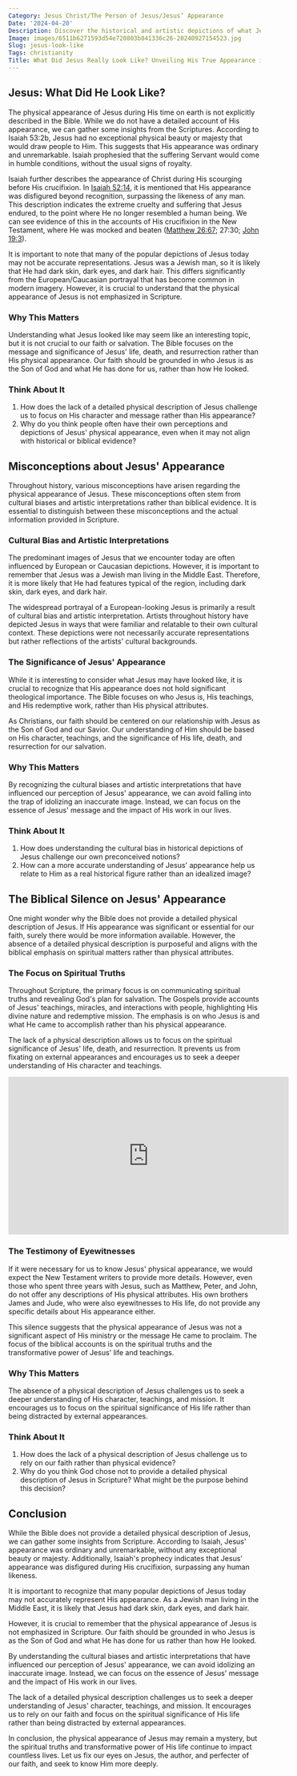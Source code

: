 ```yaml
---
Category: Jesus Christ/The Person of Jesus/Jesus’ Appearance
Date: '2024-04-20'
Description: Discover the historical and artistic depictions of what Jesus may have looked like. Explore the various interpretations and representations in this intriguing article.
Image: images/6511b6271593d54e720803b841336c26-20240927154523.jpg
Slug: jesus-look-like
Tags: christianity
Title: What Did Jesus Really Look Like? Unveiling His True Appearance in History
---
```


## Jesus: What Did He Look Like?

The physical appearance of Jesus during His time on earth is not explicitly described in the Bible. While we do not have a detailed account of His appearance, we can gather some insights from the Scriptures. According to Isaiah 53:2b, Jesus had no exceptional physical beauty or majesty that would draw people to Him. This suggests that His appearance was ordinary and unremarkable. Isaiah prophesied that the suffering Servant would come in humble conditions, without the usual signs of royalty.

Isaiah further describes the appearance of Christ during His scourging before His crucifixion. In [Isaiah 52:14](https://www.bibleref.com/Isaiah/52/Isaiah-52-14.html), it is mentioned that His appearance was disfigured beyond recognition, surpassing the likeness of any man. This description indicates the extreme cruelty and suffering that Jesus endured, to the point where He no longer resembled a human being. We can see evidence of this in the accounts of His crucifixion in the New Testament, where He was mocked and beaten ([Matthew 26:67](https://www.bibleref.com/Matthew/26/Matthew-26-67.html); 27:30; [John 19:3](https://www.bibleref.com/John/19/John-19-3.html)).

It is important to note that many of the popular depictions of Jesus today may not be accurate representations. Jesus was a Jewish man, so it is likely that He had dark skin, dark eyes, and dark hair. This differs significantly from the European/Caucasian portrayal that has become common in modern imagery. However, it is crucial to understand that the physical appearance of Jesus is not emphasized in Scripture.

### Why This Matters

Understanding what Jesus looked like may seem like an interesting topic, but it is not crucial to our faith or salvation. The Bible focuses on the message and significance of Jesus' life, death, and resurrection rather than His physical appearance. Our faith should be grounded in who Jesus is as the Son of God and what He has done for us, rather than how He looked.

### Think About It

1. How does the lack of a detailed physical description of Jesus challenge us to focus on His character and message rather than His appearance?
2. Why do you think people often have their own perceptions and depictions of Jesus' physical appearance, even when it may not align with historical or biblical evidence?

## Misconceptions about Jesus' Appearance

Throughout history, various misconceptions have arisen regarding the physical appearance of Jesus. These misconceptions often stem from cultural biases and artistic interpretations rather than biblical evidence. It is essential to distinguish between these misconceptions and the actual information provided in Scripture.

### Cultural Bias and Artistic Interpretations

The predominant images of Jesus that we encounter today are often influenced by European or Caucasian depictions. However, it is important to remember that Jesus was a Jewish man living in the Middle East. Therefore, it is more likely that He had features typical of the region, including dark skin, dark eyes, and dark hair.

The widespread portrayal of a European-looking Jesus is primarily a result of cultural bias and artistic interpretation. Artists throughout history have depicted Jesus in ways that were familiar and relatable to their own cultural context. These depictions were not necessarily accurate representations but rather reflections of the artists' cultural backgrounds.

### The Significance of Jesus' Appearance

While it is interesting to consider what Jesus may have looked like, it is crucial to recognize that His appearance does not hold significant theological importance. The Bible focuses on who Jesus is, His teachings, and His redemptive work, rather than His physical attributes.

As Christians, our faith should be centered on our relationship with Jesus as the Son of God and our Savior. Our understanding of Him should be based on His character, teachings, and the significance of His life, death, and resurrection for our salvation.

### Why This Matters

By recognizing the cultural biases and artistic interpretations that have influenced our perception of Jesus' appearance, we can avoid falling into the trap of idolizing an inaccurate image. Instead, we can focus on the essence of Jesus' message and the impact of His work in our lives.

### Think About It

1. How does understanding the cultural bias in historical depictions of Jesus challenge our own preconceived notions?
2. How can a more accurate understanding of Jesus' appearance help us relate to Him as a real historical figure rather than an idealized image?

## The Biblical Silence on Jesus' Appearance

One might wonder why the Bible does not provide a detailed physical description of Jesus. If His appearance was significant or essential for our faith, surely there would be more information available. However, the absence of a detailed physical description is purposeful and aligns with the biblical emphasis on spiritual matters rather than physical attributes.

### The Focus on Spiritual Truths

Throughout Scripture, the primary focus is on communicating spiritual truths and revealing God's plan for salvation. The Gospels provide accounts of Jesus' teachings, miracles, and interactions with people, highlighting His divine nature and redemptive mission. The emphasis is on who Jesus is and what He came to accomplish rather than his physical appearance.

The lack of a physical description allows us to focus on the spiritual significance of Jesus' life, death, and resurrection. It prevents us from fixating on external appearances and encourages us to seek a deeper understanding of His character and teachings.


<iframe width="560" height="315" src="https://www.youtube.com/embed/fQ6iMzAQydU" frameborder="0" allow="autoplay; encrypted-media" allowfullscreen></iframe>


### The Testimony of Eyewitnesses

If it were necessary for us to know Jesus' physical appearance, we would expect the New Testament writers to provide more details. However, even those who spent three years with Jesus, such as Matthew, Peter, and John, do not offer any descriptions of His physical attributes. His own brothers James and Jude, who were also eyewitnesses to His life, do not provide any specific details about His appearance either.

This silence suggests that the physical appearance of Jesus was not a significant aspect of His ministry or the message He came to proclaim. The focus of the biblical accounts is on the spiritual truths and the transformative power of Jesus' life and teachings.

### Why This Matters

The absence of a physical description of Jesus challenges us to seek a deeper understanding of His character, teachings, and mission. It encourages us to focus on the spiritual significance of His life rather than being distracted by external appearances.

### Think About It

1. How does the lack of a physical description of Jesus challenge us to rely on our faith rather than physical evidence?
2. Why do you think God chose not to provide a detailed physical description of Jesus in Scripture? What might be the purpose behind this decision?

## Conclusion

While the Bible does not provide a detailed physical description of Jesus, we can gather some insights from Scripture. According to Isaiah, Jesus' appearance was ordinary and unremarkable, without any exceptional beauty or majesty. Additionally, Isaiah's prophecy indicates that Jesus' appearance was disfigured during His crucifixion, surpassing any human likeness.

It is important to recognize that many popular depictions of Jesus today may not accurately represent His appearance. As a Jewish man living in the Middle East, it is likely that Jesus had dark skin, dark eyes, and dark hair.

However, it is crucial to remember that the physical appearance of Jesus is not emphasized in Scripture. Our faith should be grounded in who Jesus is as the Son of God and what He has done for us rather than how He looked.

By understanding the cultural biases and artistic interpretations that have influenced our perception of Jesus' appearance, we can avoid idolizing an inaccurate image. Instead, we can focus on the essence of Jesus' message and the impact of His work in our lives.

The lack of a detailed physical description challenges us to seek a deeper understanding of Jesus' character, teachings, and mission. It encourages us to rely on our faith and focus on the spiritual significance of His life rather than being distracted by external appearances.

In conclusion, the physical appearance of Jesus may remain a mystery, but the spiritual truths and transformative power of His life continue to impact countless lives. Let us fix our eyes on Jesus, the author, and perfecter of our faith, and seek to know Him more deeply.